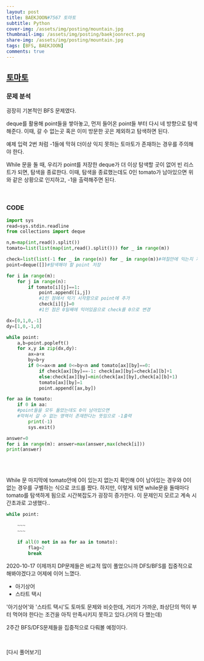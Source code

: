 ```yaml
---
layout: post
title: BAEKJOON#7567 토마토
subtitle: Python
cover-img: /assets/img/posting/mountain.jpg
thumbnail-img: /assets/img/posting/baekjoonrect.png
share-img: /assets/img/posting/mountain.jpg
tags: [BFS, BAEKJOON]
comments: true
---
```


## [토마토](https://www.acmicpc.net/problem/7567)

### 문제 분석

굉장히 기본적인 BFS 문제였다.

deque를 활용해 point들을 쌓아놓고, 먼저 들어온 point들 부터 다시 네 방향으로 탐색해준다.
이때, 갈 수 없는곳 혹은 이미 방문한 곳은 제외하고 탐색하면 된다.

예제 입력 2번 처럼 -1들에 막혀 더이상 익지 못하는 토마토가 존재하는 경우를 주의해야 한다.

While 문을 돌 때, 우리가 point를 저장한 deque가 더 이상 탐색할 곳이 없어 빈 리스트가 되면, 탐색을 종료한다.
이때, 탐색을 종료했는데도 0인 tomato가 남아있으면 위와 같은 상황으로 인지하고, -1을 출력해주면 된다.

<br>

### CODE

```python
import sys
read=sys.stdin.readline
from collections import deque

n,m=map(int,read().split())
tomato=list(list(map(int,read().split())) for _ in range(m))

check=list(list(-1 for _ in range(n)) for _ in range(m))#며칠만에 익는지 저장
point=deque([])#탐색해야 할 point 저장

for i in range(m):
    for j in range(n):
        if tomato[i][j]==1:
            point.append([i,j])
            #1인 점에서 익기 시작함으로 point에 추가
            check[i][j]=0
            #1인 점은 0일째에 익어있음으로 check를 0으로 변경

dx=[0,1,0,-1]
dy=[1,0,-1,0]

while point:
    a,b=point.popleft()
    for x,y in zip(dx,dy):
        ax=a+x
        by=b+y
        if 0<=ax<m and 0<=by<n and tomato[ax][by]==0:
            if check[ax][by]==-1: check[ax][by]=check[a][b]+1
            else:check[ax][by]=min(check[ax][by],check[a][b]+1)
            tomato[ax][by]=1
            point.append([ax,by])

for aa in tomato:
    if 0 in aa:
    #point들을 모두 돌았는데도 0이 남아있으면
    #막혀서 갈 수 없는 영역이 존재한다는 뜻임으로 -1출력
        print(-1)
        sys.exit()

answer=0
for i in range(m): answer=max(answer,max(check[i]))
print(answer)
```

<br>
<br>

While 문 마지막에 tomato안에 0이 있는지 없는지 확인해 0이 남아있는 경우와 0이 없는 경우를 구별하는 식으로 코드를 짰다.
하지만, 이렇게 되면 while문을 돌때마다 tomato를 탐색하게 됨으로 시간복잡도가 굉장히 증가한다.
이 문제인지 모르고 계속 시간초과로 고생했다..

```python
while point:

    ~~~
    ~~~

    if all(0 not in aa for aa in tomato):
        flag=2
        break
```

2020-10-17 이제까지 DP문제들은 비교적 많이 풀었으니까 DFS/BFS를 집중적으로 해봐야겠다고 어제에 이어 느꼈다.

- 아기상어
- 스타트 택시

'아기상어'와 '스타트 택시'도 토마토 문제와 비슷한데, 거리가 가까운, 좌상단의 먹이 부터 먹어야 한다는 조건을 아직 만족시키지 못하고 있다.(거의 다 했는데)

2주간 BFS/DFS문제들을 집중적으로 다뤄볼 예정이다.

<br>

[다시 풀어보기]
<br>
<br>
